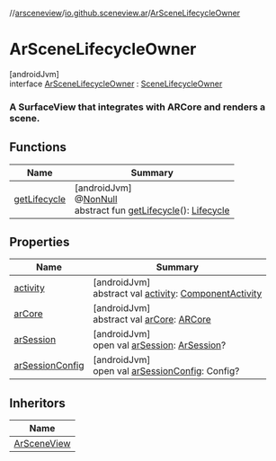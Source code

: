 //[arsceneview](../../../index.md)/[io.github.sceneview.ar](../index.md)/[ArSceneLifecycleOwner](index.md)

# ArSceneLifecycleOwner

[androidJvm]\
interface [ArSceneLifecycleOwner](index.md) : [SceneLifecycleOwner](../../../../sceneview/sceneview/io.github.sceneview/-scene-lifecycle-owner/index.md)

###  A SurfaceView that integrates with ARCore and renders a scene.

## Functions

| Name | Summary |
|---|---|
| [getLifecycle](index.md#1810192813%2FFunctions%2F-58641720) | [androidJvm]<br>@[NonNull](https://developer.android.com/reference/kotlin/androidx/annotation/NonNull.html)<br>abstract fun [getLifecycle](index.md#1810192813%2FFunctions%2F-58641720)(): [Lifecycle](https://developer.android.com/reference/kotlin/androidx/lifecycle/Lifecycle.html) |

## Properties

| Name | Summary |
|---|---|
| [activity](index.md#1787297363%2FProperties%2F-58641720) | [androidJvm]<br>abstract val [activity](index.md#1787297363%2FProperties%2F-58641720): [ComponentActivity](https://developer.android.com/reference/kotlin/androidx/activity/ComponentActivity.html) |
| [arCore](ar-core.md) | [androidJvm]<br>abstract val [arCore](ar-core.md): [ARCore](../-a-r-core/index.md) |
| [arSession](ar-session.md) | [androidJvm]<br>open val [arSession](ar-session.md): [ArSession](../../io.github.sceneview.ar.arcore/-ar-session/index.md)? |
| [arSessionConfig](ar-session-config.md) | [androidJvm]<br>open val [arSessionConfig](ar-session-config.md): Config? |

## Inheritors

| Name |
|---|
| [ArSceneView](../-ar-scene-view/index.md) |
